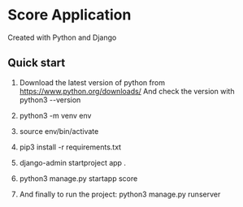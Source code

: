 # Score Application

Created with Python and Django

## Quick start
1. Download the latest version of python from 
   https://www.python.org/downloads/
   And check the version with 
   python3 --version

2. python3 -m venv env

3. source env/bin/activate

4. pip3 install -r requirements.txt

5. django-admin startproject app .

6. python3 manage.py startapp score

7. And finally to run the project: 
   python3 manage.py runserver 

